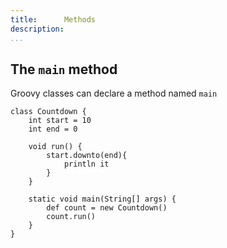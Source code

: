 ```yaml
---
title:      Methods
description:   
...
```


## The `main` method
Groovy classes can declare a method named `main` 

```
class Countdown {
    int start = 10
    int end = 0
    
    void run() {
        start.downto(end){
            println it
        }
    }
    
    static void main(String[] args) {
        def count = new Countdown()
        count.run()
    }
}
```